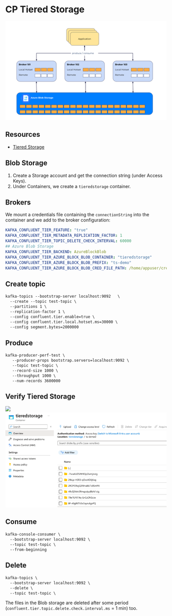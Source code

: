 # CP Tiered Storage

![](./images/overview.png)

## Resources
* [Tiered Storage](https://docs.confluent.io/platform/current/kafka/tiered-storage.html#aws)

## Blob Storage
1. Create a Storage account and get the connection string (under Access Keys).
2. Under Containers, we create a `tieredstorage` container.


## Brokers

We mount a credentials file containing the `connectionString` into the container and
we add to the broker configuration:

```yaml
KAFKA_CONFLUENT_TIER_FEATURE: "true"
KAFKA_CONFLUENT_TIER_METADATA_REPLICATION_FACTOR: 1
KAFKA_CONFLUENT_TIER_TOPIC_DELETE_CHECK_INTERVAL: 60000
## Azure Blob Storage
KAFKA_CONFLUENT_TIER_BACKEND: AzureBlockBlob
KAFKA_CONFLUENT_TIER_AZURE_BLOCK_BLOB_CONTAINER: "tieredstorage"
KAFKA_CONFLUENT_TIER_AZURE_BLOCK_BLOB_PREFIX: "ts-demo"
KAFKA_CONFLUENT_TIER_AZURE_BLOCK_BLOB_CRED_FILE_PATH: /home/appuser/credentials.txt
```


## Create topic
```shell
kafka-topics --bootstrap-server localhost:9092   \
  --create --topic test-topic \
  --partitions 1 \
  --replication-factor 1 \
  --config confluent.tier.enable=true \
  --config confluent.tier.local.hotset.ms=30000 \
  --config segment.bytes=2000000
```

## Produce
```shell
kafka-producer-perf-test \
   --producer-props bootstrap.servers=localhost:9092 \
   --topic test-topic \
   --record-size 1000 \
   --throughput 1000 \
   --num-records 3600000
```

## Verify Tiered Storage

![](./images/ts-c3.png)
![](./images/ts-blob.png)

## Consume
```shell
kafka-console-consumer \
  --bootstrap-server localhost:9092 \
  --topic test-topic \
  --from-beginning      
```


## Delete
```shell
kafka-topics \
  --bootstrap-server localhost:9092 \
  --delete \
  --topic test-topic \  
```

The files in the Blob storage are deleted after some period (`confluent.tier.topic.delete.check.interval.ms` = 1 min) too.